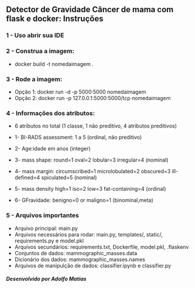 ## Detector de Gravidade Câncer de mama com flask e docker:  Instruções

### 1 - Uso abrir sua IDE
### 2 - Construa a imagem: 
 - docker build -t nomedaimagem .
### 3 - Rode a imagem: 
 - Opção 1: docker run -d -p 5000:5000 nomedaimagem
 - Opção 2: docker run -p 127.0.0.1:5000:5000/tcp nomedaimagem

### 4 - Informações dos atributos:

- 6 atributos no total (1 classe, 1 não preditivo, 4 atributos preditivos)

- 1- BI-RADS assessment: 1 a 5 (ordinal, não preditivo)
- 2- Age:idade em anos (integer)
- 3- mass shape: round=1 oval=2 lobular=3 irregular=4 (nominal)
- 4- mass margin: circumscribed=1 microlobulated=2 obscured=3 ill-defined=4 spiculated=5 (nominal)
- 5- mass density high=1 iso=2 low=3 fat-containing=4 (ordinal)
- 6- GFravidade: benigno=0 or maligno=1 (binominal,meta)

### 5 - Arquivos importantes
- Arquivo principal: main.py
- Arquivos necessários para rodar: main.py, templates/, static/, requirements.py e model.pkl
- Arquivos secundários: requirements.txt, Dockerfile, model.pkl, .flaskenv
- Conjuntos de dados: mammographic_masses.data
- Dicionário dos dados: mammographic_masses.names
- Arquivos de manipulção de dados: classifier.ipynb e classifier.py



##### Desenvolvido por Adolfo Matias
